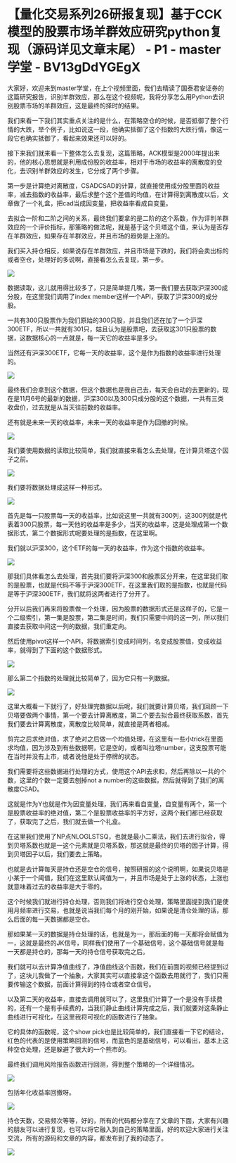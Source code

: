 # 【量化交易系列26研报复现】基于CCK模型的股票市场羊群效应研究python复现（源码详见文章末尾） - P1 - master学堂 - BV13gDdYGEgX

大家好，欢迎来到master学堂，在上个视频里面，我们去精读了国泰君安证券的这篇研究报告，识别羊群效应，那么在这个视频呢，我将分享怎么用Python去识别股票市场的羊群效应，这是最终的择时的结果。

我们来看一下我们其实重点关注的是什么，在策略空仓的时候，是否抵御了整个行情的大跌，举个例子，比如说这一段，他确实抵御了这个指数的大跌行情，像这一段它也确实抵御了，看起来效果还可以好的。

接下来我们就来看一下整体怎么去复现，这篇策略，ACK模型是2000年提出来的，他的核心思想就是利用成份股的收益率，相对于市场的收益率的离散度的变化，去识别羊群效应的发生，它分成了两个步骤。

第一步是计算绝对离散度，CSADCSAD的计算，就直接使用成分股里面的收益率，减去指数的收益率，最后求整个这个差值的均值，在计算得到离散度以后，文章做了一个礼盒，把cad当成因变量，把收益率看成自变量。

去拟合一阶和二阶之间的关系，最终我们要拿的是二阶的这个系数，作为评判羊群效应的一个评价指标，那策略的做法呢，就是基于这个贝塔这个值，来认为是否存在羊群效应，如果存在羊群效应，并且市场的趋势是上涨的。

我们买入持仓相反，如果说存在羊群效应，并且市场是下跌的，我们将会卖出标的或者空仓，处理好的多说啊，直接看怎么去复现，第一步。



![](img/1a0aff17d66e51fb588dbedc64146934_1.png)

数据读取，这儿就用得比较多了，只是简单提几嘴，第一我们要去获取沪深300成分股，在这里我们调用了index member这样一个API，获取了沪深300的成分股。

一共有300只股票作为我们原始的300只股，并且我们还在加了一个沪深300ETF，所以一共就有301只，姑且认为是股票吧，去获取这301只股票的数据，这数据核心的一点就是，每一天它的收益率是多少。

当然还有沪深300ETF，它每一天的收益率，这个是作为指数的收益率进行处理的。

![](img/1a0aff17d66e51fb588dbedc64146934_3.png)

最终我们会拿到这个数据，但这个数据也是我自己去，每天会自动的去更新的，现在是11月6号的最新的数据，沪深300以及300只成分股的这个数据，一共有三类收盘价，过去就是从当天往前数的收益率。

还有就是未来一天的收益率，未来一天的收益率是作为回撤的时候。

![](img/1a0aff17d66e51fb588dbedc64146934_5.png)

我们要使用数据的读取比较简单，我们就直接来看怎么去处理，在计算贝塔这个因子之前。

![](img/1a0aff17d66e51fb588dbedc64146934_7.png)

我们要将数据处理成这样一种形式。

![](img/1a0aff17d66e51fb588dbedc64146934_9.png)

首先是每一只股票每一天的收益率，比如说这里一共就有300列，这300列就是代表着300只股票，每一天他的收益率是多少，当天的收益率，这是处理成第一个数据形式，第二个数据形式呢要处理的是指数，在这里啊。

我们就以沪深300，这个ETF的每一天的收益率，作为这个指数的收益率。

![](img/1a0aff17d66e51fb588dbedc64146934_11.png)

那我们具体看怎么去处理，首先我们要将沪深300和股票区分开来，在这里我们取的是股票，也就是代码不等于沪深300ETF，在这里我们取的是指数，也就是代码是等于沪深300ETF，我们就将这两者进行了分开了。

分开以后我们再来将股票做一个处理，因为股票的数据形式还是这样子的，它是一个二级索引，第一集是股票，第二集是时间，我们只需要中间的这一列，所以我们直接去获取中间这一列的数据，我们重定向。

然后使用pivot这样一个API，将数据索引变成时间列，名变成股票值，变成收益率，就得到了下面的这个数据形式。



![](img/1a0aff17d66e51fb588dbedc64146934_13.png)

那么第二个指数的处理就比较简单了，因为它只有一列数据。

![](img/1a0aff17d66e51fb588dbedc64146934_15.png)

这里大概看一下就行了，好处理完数据以后呢，我们就要计算贝塔，我们回顾一下贝塔要做两个事情，第一个要去计算离散度，第二个要去拟合最终获取系数，首先我们要去计算离散度，离散度比较简单，就直接是两者相减。

剪完之后求绝对值，求了绝对之后做一个均值处理，在这里有一些小trick在里面求均值，因为涉及到有些数据啊，它是空的，或者叫拉塔number，这支股票可能在当时并没有上市，或者说他是处于停牌的状态。

我们需要将这些数据进行处理的方式，使用这个API去求和，然后再除以一共的个数，这里的个数一定要去刨掉not a number的这些数据，然后就得到了我们的离散度CSAD。

这就是作为Y也就是作为因变量处理，我们再来看自变量，自变量有两个，第一个是股票收益率的绝对值，第二个是股票收益率的平方好，这两个我们都已经获取了，获取完了之后，我们就去做一个礼盒。

在这里我们使用了NP点NLOGLSTSQ，也就是最小二乘法，我们去进行拟合，得到贝塔系数也就是一这个元素就是贝塔系数，那这就是最终的贝塔的因子计算，得到贝塔因子以后，我们要去上策略。

也就是去计算每天是持仓还是空仓的信号，按照研报的这个说明啊，如果说贝塔是小某于一个阈值，我们在这里默认阈值为一，并且市场是处于上涨的状态，上涨也就意味着过去的收益率是大于零的。

这个时候我们就进行持仓处理，否则我们将进行空仓处理，策略里面提到我们是使用月频率进行交易，也就是说当我们每个月的刚开始，如果说是清仓处理的话，那么后面的每一天数据都是空仓。

那如果某一天的数据是持仓处理的话，也就是为一，那后面的每一天都将会赋值为一，这就是最终的JK信号，同样我们使用了一个基础信号，这个基础信号就是每一天都是持仓的，那每一天的持仓信号获取完之后。

我们就可以去计算净值曲线了，净值曲线这个函数，我们在前面的视频已经提到过了，这块儿我做了一个抽象，大家其实可以直接拿这个函数去用就行了，我们只需要传输这个数据，前面计算得到的持仓或者空仓信号。

以及第二天的收益率，直接去调用就可以了，这里我们计算了一个是没有手续费的，还有一个是有手续费的，当我们静止曲线计算完成之后，我们就要对这条静止曲线进行可视化，在这里我将可视化的函数进行了抽象。

它的具体的函数呢，这个show pick也是比较简单的，我们直接看一下它的结论，红色的代表的是使用策略回测的信号，而蓝色的是基础信号，可以看出，基本上这种空仓处理，还是躲避了很大的一个熊市的。

最终我们调用风险报告函数进行回测，得到整个策略的一个详细情况。

![](img/1a0aff17d66e51fb588dbedc64146934_17.png)

包括年化收益率回撤呀。

![](img/1a0aff17d66e51fb588dbedc64146934_19.png)

持仓天数，交易频次等等，好的，所有的代码都分享在了文章的下面，大家有兴趣的朋友可以进行复现，也可以将它融入到自己的策略里面，好的欢迎大家进行关注交流，所有的源码和文章的内容，都发布到了我的动态了。



![](img/1a0aff17d66e51fb588dbedc64146934_21.png)